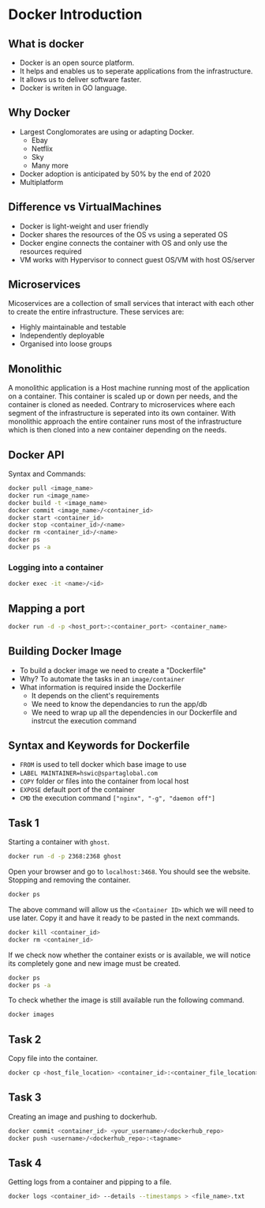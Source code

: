 # Docker Introduction

## What is docker

- Docker is an open source platform.
- It helps and enables us to seperate applications from the infrastructure.
- It allows us to deliver software faster.
- Docker is writen in GO language.

## Why Docker

- Largest Conglomorates are using or adapting Docker.
  - Ebay
  - Netflix
  - Sky
  - Many more
- Docker adoption is anticipated by 50% by the end of 2020
- Multiplatform

## Difference vs VirtualMachines

- Docker is light-weight and user friendly
- Docker shares the resources of the OS vs using a seperated OS
- Docker engine connects the container with OS and only use the resources required
- VM works with Hypervisor to connect guest OS/VM with host OS/server

## Microservices

Micoservices are a collection of small services that interact with each other to create the entire infrastructure. These services are:

- Highly maintainable and testable
- Independently deployable
- Organised into loose groups

## Monolithic

A monolithic application is a Host machine running most of the application on a container. This container is scaled up or down per needs, and the container is cloned as needed. Contrary to microservices where each segment of the infrastructure is seperated into its own container. With monolithic approach the entire container runs most of the infrastructure which is then cloned into a new container depending on the needs.

## Docker API

Syntax and Commands:

```bash
docker pull <image_name>
docker run <image_name>
docker build -t <image_name>
docker commit <image_name>/<container_id>
docker start <container_id>
docker stop <container_id>/<name>
docker rm <container_id>/<name>
docker ps
docker ps -a
```

### Logging into a container

```bash
docker exec -it <name>/<id>
```

## Mapping a port

```bash
docker run -d -p <host_port>:<container_port> <container_name>
```

## Building Docker Image

- To build a docker image we need to create a "Dockerfile"
- Why? To automate the tasks in an `image/container`
- What information is required inside the Dockerfile
  - It depends on the client's requirements
  - We need to know the dependancies to run the app/db
  - We need to wrap up all the dependencies in our Dockerfile and instrcut the execution command

## Syntax and Keywords for Dockerfile

- `FROM` is used to tell docker which base image to use
- `LABEL MAINTAINER=hswic@spartaglobal.com`
- `COPY` folder or files into the container from local host
- `EXPOSE` default port of the container
- `CMD` the execution command `["nginx", "-g", "daemon off"]`

## Task 1

Starting a container with `ghost`.

```bash
docker run -d -p 2368:2368 ghost
```

Open your browser and go to `localhost:3468`. You should see the website.
</br>
Stopping and removing the container.

```bash
docker ps
```

The above command will allow us the `<Container ID>` which we will need to use later. Copy it and have it ready to be pasted in the next commands.

```bash
docker kill <container_id>
docker rm <container_id>
```

If we check now whether the container exists or is available, we will notice its completely gone and new image must be created.

```bash
docker ps
docker ps -a
```

To check whether the image is still available run the following command.

```bash
docker images
```

## Task 2

Copy file into the container.

```bash
docker cp <host_file_location> <container_id>:<container_file_location>
```

## Task 3

Creating an image and pushing to dockerhub.

```bash
docker commit <container_id> <your_username>/<dockerhub_repo>
docker push <username>/<dockerhub_repo>:<tagname>
```

## Task 4

Getting logs from a container and pipping to a file.

```bash
docker logs <container_id> --details --timestamps > <file_name>.txt
```
